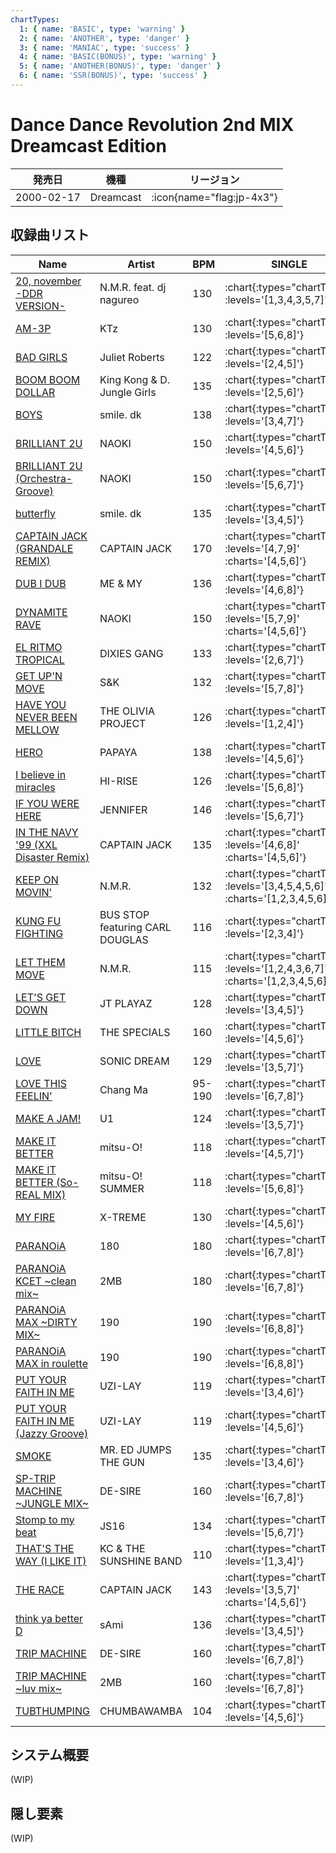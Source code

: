 ```yaml
---
chartTypes:
  1: { name: 'BASIC', type: 'warning' }
  2: { name: 'ANOTHER', type: 'danger' }
  3: { name: 'MANIAC', type: 'success' }
  4: { name: 'BASIC(BONUS)', type: 'warning' }
  5: { name: 'ANOTHER(BONUS)', type: 'danger' }
  6: { name: 'SSR(BONUS)', type: 'success' }
---
```


# Dance Dance Revolution 2nd MIX Dreamcast Edition

|発売日|機種|リージョン|
|------|----|---------|
|2000-02-17|Dreamcast| :icon{name="flag:jp-4x3"}|

## 収録曲リスト

|Name|Artist|BPM|SINGLE|DOUBLE|COUPLE|STEP BATTLE|
|----|------|---|------|------|------|-----------|
|[20, november -DDR VERSION-](/playstation-jp/2nd/20-november-ddr)|N.M.R. feat. dj nagureo|130| :chart{:types="chartTypes" :levels='[1,3,4,3,5,7]'}| :chart{:types="chartTypes" :levels='[2,4,3,5,7]' :charts='[1,2,4,5,6]'}| :chart{:types="chartTypes" :levels='[1,3,4]'}| :chart{:types="chartTypes" :levels='["?","?","?"]'}|
|[AM-3P](/playstation-jp/2nd/am-3p)|KTz|130| :chart{:types="chartTypes" :levels='[5,6,8]'}| :chart{:types="chartTypes" :levels='[5,6]'}| :chart{:types="chartTypes" :levels='[5,6,8]'}||
|[BAD GIRLS](/playstation-jp/2nd/bad-girls)|Juliet Roberts|122| :chart{:types="chartTypes" :levels='[2,4,5]'}| :chart{:types="chartTypes" :levels='[3,4]'}| :chart{:types="chartTypes" :levels='[2,4,5]'}||
|[BOOM BOOM DOLLAR](/playstation-jp/2nd/boom-boom-dollar)|King Kong & D. Jungle Girls|135| :chart{:types="chartTypes" :levels='[2,5,6]'}| :chart{:types="chartTypes" :levels='[3,5]'}| :chart{:types="chartTypes" :levels='[2,5,6]'}||
|[BOYS](/playstation-jp/1st/boys-smiledk)|smile. dk|138| :chart{:types="chartTypes" :levels='[3,4,7]'}| :chart{:types="chartTypes" :levels='[4,5]'}| :chart{:types="chartTypes" :levels='[3,4,7]'}||
|[BRILLIANT 2U](/playstation-jp/2nd/brilliant-2u)|NAOKI|150| :chart{:types="chartTypes" :levels='[4,5,6]'}| :chart{:types="chartTypes" :levels='[4,5]'}| :chart{:types="chartTypes" :levels='[4,5,6]'}||
|[BRILLIANT 2U (Orchestra-Groove)](/playstation-jp/2nd/brilliant-2u-orchestra-groove)|NAOKI|150| :chart{:types="chartTypes" :levels='[5,6,7]'}| :chart{:types="chartTypes" :levels='[4,5]'}| :chart{:types="chartTypes" :levels='[5,6,7]'}||
|[butterfly](/playstation-jp/1st/butterfly)|smile. dk|135| :chart{:types="chartTypes" :levels='[3,4,5]'}| :chart{:types="chartTypes" :levels='[4,5]'}| :chart{:types="chartTypes" :levels='[3,4,5]'}|
|[CAPTAIN JACK (GRANDALE REMIX)](/dreamcast-jp/2nd/captain-jack)|CAPTAIN JACK|170| :chart{:types="chartTypes" :levels='[4,7,9]' :charts='[4,5,6]'}| :chart{:types="chartTypes" :levels='[5,7,9]' :charts='[4,5,6]'}|||
|[DUB I DUB](/playstation-jp/2nd/dub-i-dub)|ME & MY|136| :chart{:types="chartTypes" :levels='[4,6,8]'}| :chart{:types="chartTypes" :levels='[5,7]'}| :chart{:types="chartTypes" :levels='[4,6,8]'}||
|[DYNAMITE RAVE](/dreamcast-jp/2nd/dynamite-rave)|NAOKI|150| :chart{:types="chartTypes" :levels='[5,7,9]' :charts='[4,5,6]'}| :chart{:types="chartTypes" :levels='[5,6,8]' :charts='[4,5,6]'}|||
|[EL RITMO TROPICAL](/playstation-jp/2nd/el-ritmo-tropical)|DIXIES GANG|133| :chart{:types="chartTypes" :levels='[2,6,7]'}| :chart{:types="chartTypes" :levels='[4,5]'}| :chart{:types="chartTypes" :levels='[2,6,7]'}||
|[GET UP'N MOVE](/playstation-jp/2nd/get-up-n-move)|S&K|132| :chart{:types="chartTypes" :levels='[5,7,8]'}| :chart{:types="chartTypes" :levels='[6,7]'}| :chart{:types="chartTypes" :levels='[5,7,8]'}||
|[HAVE YOU NEVER BEEN MELLOW](/playstation-jp/1st/have-you-never-been-mellow)|THE OLIVIA PROJECT|126| :chart{:types="chartTypes" :levels='[1,2,4]'}| :chart{:types="chartTypes" :levels='[2,3]'}| :chart{:types="chartTypes" :levels='[1,2,4]'}|
|[HERO](/playstation-jp/2nd/hero)|PAPAYA|138| :chart{:types="chartTypes" :levels='[4,5,6]'}| :chart{:types="chartTypes" :levels='[5,6]'}| :chart{:types="chartTypes" :levels='[4,5,6]'}||
|[I believe in miracles](/playstation-jp/1st/i-believe-in-miracles)|HI-RISE|126| :chart{:types="chartTypes" :levels='[5,6,8]'}| :chart{:types="chartTypes" :levels='[6,7]'}| :chart{:types="chartTypes" :levels='[5,6,8]'}||
|[IF YOU WERE HERE](/playstation-jp/2nd/if-you-were-here)|JENNIFER|146| :chart{:types="chartTypes" :levels='[5,6,7]'}| :chart{:types="chartTypes" :levels='[6,7]'}| :chart{:types="chartTypes" :levels='[5,6,7]'}||
|[IN THE NAVY '99 (XXL Disaster Remix)](/playstation-jp/2nd/in-the-navy)|CAPTAIN JACK|135| :chart{:types="chartTypes" :levels='[4,6,8]' :charts='[4,5,6]'}| :chart{:types="chartTypes" :levels='[4,5,8]' :charts='[4,5,6]'}|||
|[KEEP ON MOVIN'](/playstation-jp/2nd/keep-on-movin)|N.M.R.|132| :chart{:types="chartTypes" :levels='[3,4,5,4,5,6]' :charts='[1,2,3,4,5,6]'}| :chart{:types="chartTypes" :levels='[3,4,4,6,7]' :charts='[1,2,4,5,6]'}| :chart{:types="chartTypes" :levels='[3,4,5]'}| :chart{:types="chartTypes" :levels='["?","?","?"]'}|
|[KUNG FU FIGHTING](/playstation-jp/1st/kung-fu-fighting)|BUS STOP featuring CARL DOUGLAS|116| :chart{:types="chartTypes" :levels='[2,3,4]'}| :chart{:types="chartTypes" :levels='[3,4]'}| :chart{:types="chartTypes" :levels='[2,3,4]'}|
|[LET THEM MOVE](/playstation-jp/2nd/let-them-move)|N.M.R.|115| :chart{:types="chartTypes" :levels='[1,2,4,3,6,7]' :charts='[1,2,3,4,5,6]'}| :chart{:types="chartTypes" :levels='[2,3,3,6,7]' :charts='[1,2,4,5,6]'}| :chart{:types="chartTypes" :levels='[1,2,4]'}| :chart{:types="chartTypes" :levels='["?","?","?"]'}|
|[LET'S GET DOWN](/playstation-jp/1st/lets-get-down)|JT PLAYAZ|128| :chart{:types="chartTypes" :levels='[3,4,5]'}| :chart{:types="chartTypes" :levels='[4,5]'}| :chart{:types="chartTypes" :levels='[3,4,5]'}|
|[LITTLE BITCH](/playstation-jp/1st/little-bitch)|THE SPECIALS|160| :chart{:types="chartTypes" :levels='[4,5,6]'}| :chart{:types="chartTypes" :levels='[5,6]'}| :chart{:types="chartTypes" :levels='[4,5,6]'}|
|[LOVE](/playstation-jp/2nd/love)|SONIC DREAM|129| :chart{:types="chartTypes" :levels='[3,5,7]'}| :chart{:types="chartTypes" :levels='[3,5]'}| :chart{:types="chartTypes" :levels='[3,5,7]'}||
|[LOVE THIS FEELIN'](/playstation-jp/2nd/love-this-feelin)|Chang Ma|95-190| :chart{:types="chartTypes" :levels='[6,7,8]'}| :chart{:types="chartTypes" :levels='[7,8]'}| :chart{:types="chartTypes" :levels='[6,7,8]'}||
|[MAKE A JAM!](/playstation-jp/1st/make-a-jam)|U1|124| :chart{:types="chartTypes" :levels='[3,5,7]'}| :chart{:types="chartTypes" :levels='[4,5]'}| :chart{:types="chartTypes" :levels='[3,5,7]'}|
|[MAKE IT BETTER](/playstation-jp/1st/make-it-better)|mitsu-O!|118| :chart{:types="chartTypes" :levels='[4,5,7]'}| :chart{:types="chartTypes" :levels='[5,7]'}| :chart{:types="chartTypes" :levels='[4,5,7]'}|
|[MAKE IT BETTER (So-REAL MIX)](/playstation-jp/2nd/make-it-better-so-real)|mitsu-O! SUMMER|118| :chart{:types="chartTypes" :levels='[5,6,8]'}| :chart{:types="chartTypes" :levels='[5,7]'}| :chart{:types="chartTypes" :levels='[5,6,8]'}|
|[MY FIRE](/playstation-jp/1st/my-fire)|X-TREME|130| :chart{:types="chartTypes" :levels='[4,5,6]'}| :chart{:types="chartTypes" :levels='[4,5]'}| :chart{:types="chartTypes" :levels='[4,5,6]'}|
|[PARANOiA](/playstation-jp/1st/paranoia)|180|180| :chart{:types="chartTypes" :levels='[6,7,8]'}| :chart{:types="chartTypes" :levels='[7,8]'}| :chart{:types="chartTypes" :levels='[6,7,8]'}|
|[PARANOiA KCET \~clean mix\~](/playstation-jp/1st/paranoia-kcet)|2MB|180| :chart{:types="chartTypes" :levels='[6,7,8]'}| :chart{:types="chartTypes" :levels='[7,8]'}| :chart{:types="chartTypes" :levels='[6,7,8]'}|
|[PARANOiA MAX \~DIRTY MIX\~](/playstation-jp/1st/paranoia-max)|190|190| :chart{:types="chartTypes" :levels='[6,8,8]'}| :chart{:types="chartTypes" :levels='[7,8]'}| :chart{:types="chartTypes" :levels='[6,8,8]'}|
|[PARANOiA MAX in roulette](/playstation-jp/1st/paranoia-max)|190|190| :chart{:types="chartTypes" :levels='[6,8,8]'}| :chart{:types="chartTypes" :levels='[7,8]'}| :chart{:types="chartTypes" :levels='[6,8,8]'}|
|[PUT YOUR FAITH IN ME](/playstation-jp/2nd/put-your-faith-in-me)|UZI-LAY|119| :chart{:types="chartTypes" :levels='[3,4,6]'}| :chart{:types="chartTypes" :levels='[4,5]'}| :chart{:types="chartTypes" :levels='[3,4,6]'}||
|[PUT YOUR FAITH IN ME (Jazzy Groove)](/playstation-jp/2nd/put-your-faith-in-me-jazzy-groove)|UZI-LAY|119| :chart{:types="chartTypes" :levels='[4,5,6]'}| :chart{:types="chartTypes" :levels='[5,6]'}| :chart{:types="chartTypes" :levels='[4,5,6]'}||
|[SMOKE](/playstation-jp/2nd/smoke)|MR. ED JUMPS THE GUN|135| :chart{:types="chartTypes" :levels='[3,4,6]'}| :chart{:types="chartTypes" :levels='[4,5]'}| :chart{:types="chartTypes" :levels='[3,4,6]'}||
|[SP-TRIP MACHINE \~JUNGLE MIX\~](/playstation-jp/2nd/sp-trip-machine)|DE-SIRE|160| :chart{:types="chartTypes" :levels='[6,7,8]'}| :chart{:types="chartTypes" :levels='[7,8]'}| :chart{:types="chartTypes" :levels='[6,7,8]'}||
|[Stomp to my beat](/playstation-jp/2nd/stomp-to-my-beat)|JS16|134| :chart{:types="chartTypes" :levels='[5,6,7]'}| :chart{:types="chartTypes" :levels='[5,6]'}| :chart{:types="chartTypes" :levels='[5,6,7]'}||
|[THAT'S THE WAY (I LIKE IT)](/playstation-jp/1st/thats-the-way)|KC & THE SUNSHINE BAND|110| :chart{:types="chartTypes" :levels='[1,3,4]'}| :chart{:types="chartTypes" :levels='[2,4]'}| :chart{:types="chartTypes" :levels='[1,3,4]'}|
|[THE RACE](/playstation-jp/2nd/the-race)|CAPTAIN JACK|143| :chart{:types="chartTypes" :levels='[3,5,7]' :charts='[4,5,6]'}| :chart{:types="chartTypes" :levels='[4,6,7]' :charts='[4,5,6]'}|||
|[think ya better D](/playstation-jp/2nd/think-ya-better-d)|sAmi|136| :chart{:types="chartTypes" :levels='[3,4,5]'}| :chart{:types="chartTypes" :levels='[3,4]'}| :chart{:types="chartTypes" :levels='[3,4,5]'}||
|[TRIP MACHINE](/playstation-jp/1st/trip-machine)|DE-SIRE|160| :chart{:types="chartTypes" :levels='[6,7,8]'}| :chart{:types="chartTypes" :levels='[7,8]'}| :chart{:types="chartTypes" :levels='[6,7,8]'}|
|[TRIP MACHINE \~luv mix\~](/playstation-jp/2nd/trip-machine-luv)|2MB|160| :chart{:types="chartTypes" :levels='[6,7,8]'}| :chart{:types="chartTypes" :levels='[7,8]'}| :chart{:types="chartTypes" :levels='[6,7,8]'}||
|[TUBTHUMPING](/playstation-jp/2nd/tubthumping)|CHUMBAWAMBA|104| :chart{:types="chartTypes" :levels='[4,5,6]'}| :chart{:types="chartTypes" :levels='[4,6]'}| :chart{:types="chartTypes" :levels='[4,5,6]'}||

## システム概要

(WIP)

## 隠し要素

(WIP)
